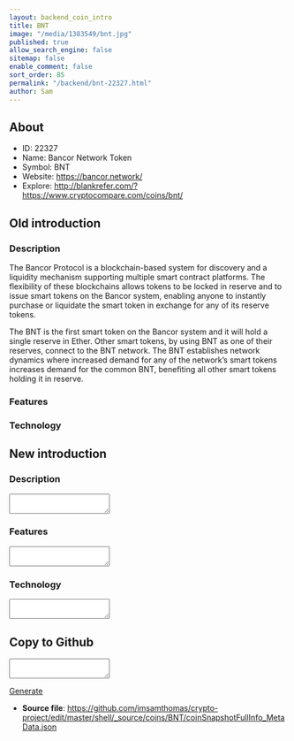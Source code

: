 ```yaml
---
layout: backend_coin_intro
title: BNT
image: "/media/1383549/bnt.jpg"
published: true
allow_search_engine: false
sitemap: false
enable_comment: false
sort_order: 85
permalink: "/backend/bnt-22327.html"
author: Sam
---
```


## About

- ID: 22327
- Name: Bancor Network Token
- Symbol: BNT
- Website: https://bancor.network/
- Explore: http://blankrefer.com/?https://www.cryptocompare.com/coins/bnt/


## Old introduction

### Description

<p>The Bancor Protocol is a blockchain-based system for <span>discovery and a liquidity mechanism supporting multiple smart contract platforms. The flexibility of these blockchains allows tokens to be locked in reserve and to issue smart tokens on the Bancor system, enabling anyone to instantly purchase or liquidate the smart token in exchange for any of its reserve tokens.</span></p><p><span>The BNT is the first smart token on the Bancor system and it will hold a single reserve in Ether. Other smart tokens, by using BNT as one of their reserves, connect to the BNT network. </span><span>The BNT establishes network dynamics where increased demand for any of the network’s smart tokens increases demand for the common BNT, benefiting all other smart tokens holding it in reserve.</span></p>

### Features


### Technology




## New introduction


### Description
<textarea id="meta_description" name="description"></textarea>

### Features
<textarea id="meta_features" name="features"></textarea>

### Technology
<textarea id="meta_technology" name="technology"></textarea>


## Copy to Github

<textarea id="coinsnapshotfullinfo_metadata"></textarea>

<a href="#gen" onclick="generateMetaDatJson()">Generate</a>

- **Source file**: <a href="https://github.com/imsamthomas/crypto-project/edit/master/shell/_source/coins/BNT/coinSnapshotFullInfo_MetaData.json">https://github.com/imsamthomas/crypto-project/edit/master/shell/_source/coins/BNT/coinSnapshotFullInfo_MetaData.json</a>

